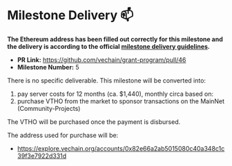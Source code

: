 # Milestone Delivery :mailbox:

**The Ethereum address has been filled out correctly for this milestone and the delivery is according to the official [milestone delivery guidelines](../).**  

* **PR Link:** https://github.com/vechain/grant-program/pull/46 
* **Milestone Number:** 5

There is no specific deliverable. This milestone will be converted into:

1. pay server costs for 12 months (ca. $1,440), monthly circa based on:
1. purchase VTHO from the market to sponsor transactions on the MainNet (Community-Projects)

The VTHO will be purchased once the payment is disbursed.

The address used for purchase will be:

* https://explore.vechain.org/accounts/0x82e66a2ab5015080c40a348c1c39f3e7922d331d
